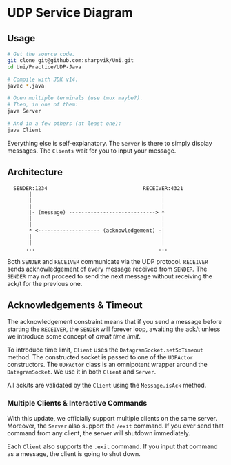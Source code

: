 # UDP Service Diagram

## Usage

```bash
# Get the source code.
git clone git@github.com:sharpvik/Uni.git
cd Uni/Practice/UDP-Java

# Compile with JDK v14.
javac *.java

# Open multiple terminals (use tmux maybe?).
# Then, in one of them:
java Server

# And in a few others (at least one):
java Client
```

Everything else is self-explanatory. The `Server` is there to simply display
messages. The `Clients` wait for you to input your message.

## Architecture

```
  SENDER:1234                               RECEIVER:4321
       |                                          |
       |                                          |
       |                                          |
       |- (message) ----------------------------> *
       |                                          |
       |                                          |
       * <-------------------- (acknowledgement) -|
       |                                          |
       |                                          |
      ...                                        ...
```

Both `SENDER` and `RECEIVER` communicate via the UDP protocol. `RECEIVER` sends
acknowledgement of every message received from `SENDER`. The `SENDER` may not
proceed to send the next message without receiving the ack/t for the previous
one.

## Acknowledgements & Timeout

The acknowledgement constraint means that if you send a message before starting
the `RECEIVER`, the `SENDER` will forever loop, awaiting the ack/t unless we
introduce some concept of _await time limit_.

To introduce time limit, `Client` uses the `DatagramSocket.setSoTimeout` method.
The constructed socket is passed to one of the `UDPActor` constructors. The
`UDPActor` class is an omnipotent wrapper around the `DatagramSocket`. We use it
in both `Client` and `Server`.

All ack/ts are validated by the `Client` using the `Message.isAck` method.

### Multiple Clients & Interactive Commands

With this update, we officially support multiple clients on the same server.
Moreover, the `Server` also support the `/exit` command. If you ever send that
command from any client, the server will shutdown immediately.

Each `Client` also supports the `.exit` command. If you input that command as a
message, the client is going to shut down.
